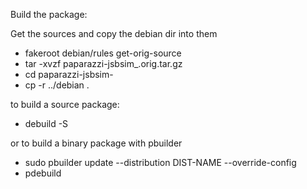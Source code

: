 Build the package:

Get the sources and copy the debian dir into them
* fakeroot debian/rules get-orig-source
* tar -xvzf paparazzi-jsbsim_<version>.orig.tar.gz
* cd paparazzi-jsbsim-<version>
* cp -r ../debian .

to build a source package:
* debuild -S

or to build a binary package with pbuilder
* sudo pbuilder update --distribution DIST-NAME --override-config
* pdebuild

